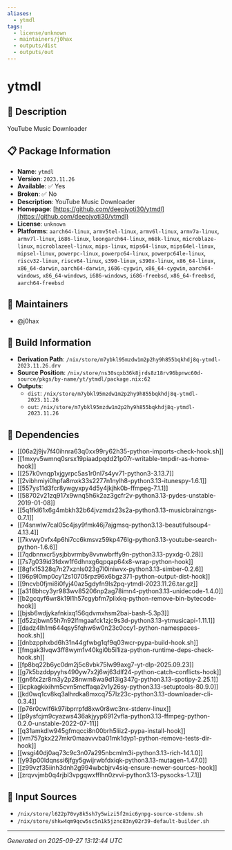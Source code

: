 ```yaml
---
aliases:
  - ytmdl
tags:
  - license/unknown
  - maintainers/j0hax
  - outputs/dist
  - outputs/out
---
```


# ytmdl

## 📝 Description

YouTube Music Downloader

## 📋 Package Information

- **Name**: `ytmdl`
- **Version**: `2023.11.26`
- **Available**: ✅ Yes
- **Broken**: ✅ No
- **Description**: YouTube Music Downloader
- **Homepage**: [https://github.com/deepjyoti30/ytmdl](https://github.com/deepjyoti30/ytmdl)
- **License**: `unknown`
- **Platforms**: `aarch64-linux`, `armv5tel-linux`, `armv6l-linux`, `armv7a-linux`, `armv7l-linux`, `i686-linux`, `loongarch64-linux`, `m68k-linux`, `microblaze-linux`, `microblazeel-linux`, `mips-linux`, `mips64-linux`, `mips64el-linux`, `mipsel-linux`, `powerpc-linux`, `powerpc64-linux`, `powerpc64le-linux`, `riscv32-linux`, `riscv64-linux`, `s390-linux`, `s390x-linux`, `x86_64-linux`, `x86_64-darwin`, `aarch64-darwin`, `i686-cygwin`, `x86_64-cygwin`, `aarch64-windows`, `x86_64-windows`, `i686-windows`, `i686-freebsd`, `x86_64-freebsd`, `aarch64-freebsd`
## 👥 Maintainers

- @j0hax


## 🔧 Build Information

- **Derivation Path**: `/nix/store/m7ybkl95mzdw1m2p2hy9h855bqkhdj8q-ytmdl-2023.11.26.drv`
- **Source Position**: `/nix/store/ns30sqxb36k8jrds8z18rv96bpnwc60d-source/pkgs/by-name/yt/ytmdl/package.nix:62`
- **Outputs**:
  - `dist`:  `/nix/store/m7ybkl95mzdw1m2p2hy9h855bqkhdj8q-ytmdl-2023.11.26`
  - `out`:  `/nix/store/m7ybkl95mzdw1m2p2hy9h855bqkhdj8q-ytmdl-2023.11.26`

## 🔗 Dependencies

- [[06a2j9jv7f40ihnra63q0xx99ry62h35-python-imports-check-hook.sh]]
- [[1mxyv5wmnq0srsx19piaadpqdd21p07r-writable-tmpdir-as-home-hook]]
- [[257k0vnqp1xjgyrpc5as1r0nl7s4yv71-python3-3.13.7]]
- [[2vibhmiyi0hpfa8mxk33s2277n1nylh8-python3.13-itunespy-1.6.1]]
- [[557ys11d3fcr8ywgyxpy4d5y4jkjhk0b-ffmpeg-7.1.1]]
- [[58702v21zq917x9wnq5h6k2az3gcfr2v-python3.13-pydes-unstable-2019-01-08]]
- [[5q1fkl61x6g4mbkh32b64jvzmdx23s2a-python3.13-musicbrainzngs-0.7.1]]
- [[74snwlw7cal05c4jsy9fmk46j7ajgmsq-python3.13-beautifulsoup4-4.13.4]]
- [[7kvwy0vfx4p6hi7cc6kmsvz59kp476lg-python3.13-youtube-search-python-1.6.6]]
- [[7qdbnnxcr5ysjbbvrmby8vvnwbrffy9n-python3.13-pyxdg-0.28]]
- [[7s7g039id3fdxw1f6dhnxg6qpqap64x8-wrap-python-hook]]
- [[8gfx15328q7n27xznls023g7l0iniwvx-python3.13-simber-0.2.6]]
- [[96p9l0mp0cy12s10705rpz96x6bgz371-python-output-dist-hook]]
- [[9ncvb0fjmi8i0fyj40az5gdyfn9ls2pq-ytmdl-2023.11.26.tar.gz]]
- [[a318bhcy3yr983wv85206np2ag78imn4-python3.13-unidecode-1.4.0]]
- [[b2gcqyf6wr8k19l1h57cgybfm7plixkq-python-remove-bin-bytecode-hook]]
- [[bjsb6wdjykafnkixq156qdvmxhsm2bai-bash-5.3p3]]
- [[d52zjbwn55h7n92lfmgaafck1zjc9s3d-python3.13-ytmusicapi-1.11.1]]
- [[dadz4lh1m644qsy5fqhw6w0n23c0ccy1-python-namespaces-hook.sh]]
- [[dnbzpphxbd6h31n44gfwbg1qf9q03wcr-pypa-build-hook.sh]]
- [[fmgak3lvqw3ff8wym1v40kgi0b5i1iza-python-runtime-deps-check-hook.sh]]
- [[fp8bq22b6yc0dm2j5c8vbk75lw99axg7-yt-dlp-2025.09.23]]
- [[g7k5bzddpyyhs490yw7x2j6wj63dlf24-python-catch-conflicts-hook]]
- [[gn6fx2zr8m3y2p28nwm8wa9d13ig347g-python3.13-spotipy-2.25.1]]
- [[icpkagkixihm5cvn5mcffaqa2v1y26sy-python3.13-setuptools-80.9.0]]
- [[kd0wq1cv8kq3alhrdka8mxcq757lz23c-python3.13-downloader-cli-0.3.4]]
- [[p76r0cwlf6k97ibprrpfd8xw0r8wc3nx-stdenv-linux]]
- [[p9ysfcjm9cyazws436akjyyp6912vfla-python3.13-ffmpeg-python-0.2.0-unstable-2022-07-11]]
- [[q31amkdlw945gfmqcci8n00brh5liiz2-pypa-install-hook]]
- [[vm757gkx227mkr0maavvvba01mk1dyp1-python-remove-tests-dir-hook]]
- [[wsgi40dj0aq73c9c3n07a295nbcmlm3i-python3.13-rich-14.1.0]]
- [[y93p00ldqnssi6jfgy5gwijrwbfdxiqk-python3.13-mutagen-1.47.0]]
- [[z99vzf35iinh3dnh2g994wbcbjrv4siq-ensure-newer-sources-hook]]
- [[zrqvvjmb0q4rjbl3vpgqwxfflhn0zvvi-python3.13-pysocks-1.7.1]]

## 📁 Input Sources

- `/nix/store/l622p70vy8k5sh7y5wizi5f2mic6ynpg-source-stdenv.sh`
- `/nix/store/shkw4qm9qcw5sc5n1k5jznc83ny02r39-default-builder.sh`

---
*Generated on 2025-09-27 13:12:44 UTC*
